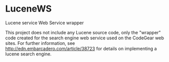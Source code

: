# LuceneWS
Lucene service Web Service wrapper

This project does not include any Lucene source code, only the "wrapper" code created for the search engine web service used on the CodeGear web sites. For further information, see http://edn.embarcadero.com/article/38723 for details on implementing a lucene search engine.
